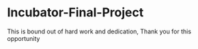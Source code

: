 # Incubator-Final-Project
This is bound out of hard work and dedication, Thank you for this opportunity 
